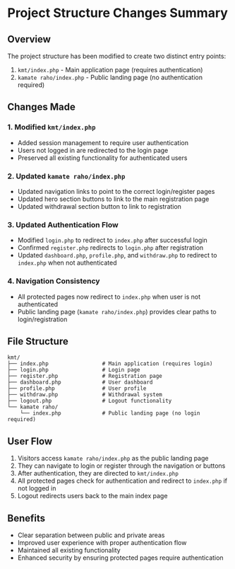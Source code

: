 # Project Structure Changes Summary

## Overview
The project structure has been modified to create two distinct entry points:
1. `kmt/index.php` - Main application page (requires authentication)
2. `kamate raho/index.php` - Public landing page (no authentication required)

## Changes Made

### 1. Modified `kmt/index.php`
- Added session management to require user authentication
- Users not logged in are redirected to the login page
- Preserved all existing functionality for authenticated users

### 2. Updated `kamate raho/index.php`
- Updated navigation links to point to the correct login/register pages
- Updated hero section buttons to link to the main registration page
- Updated withdrawal section button to link to registration

### 3. Updated Authentication Flow
- Modified `login.php` to redirect to `index.php` after successful login
- Confirmed `register.php` redirects to `login.php` after registration
- Updated `dashboard.php`, `profile.php`, and `withdraw.php` to redirect to `index.php` when not authenticated

### 4. Navigation Consistency
- All protected pages now redirect to `index.php` when user is not authenticated
- Public landing page (`kamate raho/index.php`) provides clear paths to login/registration

## File Structure
```
kmt/
├── index.php                 # Main application (requires login)
├── login.php                 # Login page
├── register.php              # Registration page
├── dashboard.php             # User dashboard
├── profile.php               # User profile
├── withdraw.php              # Withdrawal system
├── logout.php                # Logout functionality
└── kamate raho/
    └── index.php             # Public landing page (no login required)
```

## User Flow
1. Visitors access `kamate raho/index.php` as the public landing page
2. They can navigate to login or register through the navigation or buttons
3. After authentication, they are directed to `kmt/index.php`
4. All protected pages check for authentication and redirect to `index.php` if not logged in
5. Logout redirects users back to the main index page

## Benefits
- Clear separation between public and private areas
- Improved user experience with proper authentication flow
- Maintained all existing functionality
- Enhanced security by ensuring protected pages require authentication
